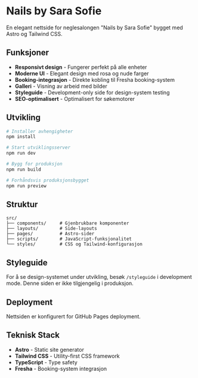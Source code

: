 # Nails by Sara Sofie

En elegant nettside for neglesalongen "Nails by Sara Sofie" bygget med Astro og Tailwind CSS.

## Funksjoner

- **Responsivt design** - Fungerer perfekt på alle enheter
- **Moderne UI** - Elegant design med rosa og nude farger
- **Booking-integrasjon** - Direkte kobling til Fresha booking-system
- **Galleri** - Visning av arbeid med bilder
- **Styleguide** - Development-only side for design-system testing
- **SEO-optimalisert** - Optimalisert for søkemotorer

## Utvikling

```bash
# Installer avhengigheter
npm install

# Start utviklingsserver
npm run dev

# Bygg for produksjon
npm run build

# Forhåndsvis produksjonsbygget
npm run preview
```

## Struktur

```
src/
├── components/     # Gjenbrukbare komponenter
├── layouts/        # Side-layouts
├── pages/          # Astro-sider
├── scripts/        # JavaScript-funksjonalitet
└── styles/         # CSS og Tailwind-konfigurasjon
```

## Styleguide

For å se design-systemet under utvikling, besøk `/styleguide` i development mode. Denne siden er ikke tilgjengelig i produksjon.

## Deployment

Nettsiden er konfigurert for GitHub Pages deployment.

## Teknisk Stack

- **Astro** - Static site generator
- **Tailwind CSS** - Utility-first CSS framework
- **TypeScript** - Type safety
- **Fresha** - Booking-system integrasjon